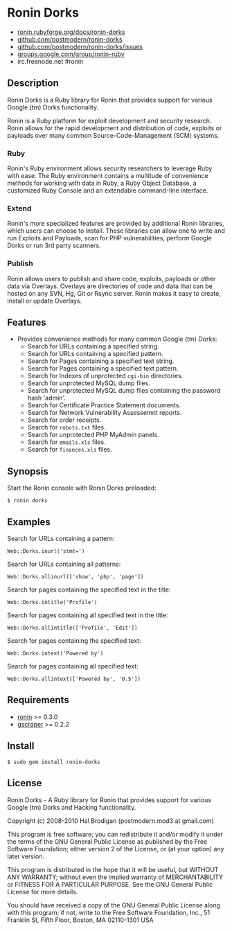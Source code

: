 # Ronin Dorks

* [ronin.rubyforge.org/docs/ronin-dorks](http://ronin.rubyforge.org/docs/ronin-dorks/)
* [github.com/postmodern/ronin-dorks](http://github.com/postmodern/ronin-dorks)
* [github.com/postmodern/ronin-dorks/issues](http://github.com/postmodern/ronin-dorks/issues)
* [groups.google.com/group/ronin-ruby](http://groups.google.com/group/ronin-ruby)
* irc.freenode.net #ronin

## Description

Ronin Dorks is a Ruby library for Ronin that provides support for various
Google (tm) Dorks functionality.

Ronin is a Ruby platform for exploit development and security research.
Ronin allows for the rapid development and distribution of code, exploits
or payloads over many common Source-Code-Management (SCM) systems.

### Ruby

Ronin's Ruby environment allows security researchers to leverage Ruby with
ease. The Ruby environment contains a multitude of convenience methods
for working with data in Ruby, a Ruby Object Database, a customized Ruby
Console and an extendable command-line interface.

### Extend

Ronin's more specialized features are provided by additional Ronin
libraries, which users can choose to install. These libraries can allow
one to write and run Exploits and Payloads, scan for PHP vulnerabilities,
perform Google Dorks  or run 3rd party scanners.

### Publish

Ronin allows users to publish and share code, exploits, payloads or other
data via Overlays. Overlays are directories of code and data that can be
hosted on any SVN, Hg, Git or Rsync server. Ronin makes it easy to create,
install or update Overlays.

## Features

* Provides convenience methods for many common Google (tm) Dorks:
  * Search for URLs containing a specified string.
  * Search for URLs containing a specified pattern.
  * Search for Pages containing a specified text string.
  * Search for Pages containing a specified text pattern.
  * Search for Indexes of unprotected `cgi-bin` directories.
  * Search for unprotected MySQL dump files.
  * Search for unprotected MySQL dump files containing the password hash
    'admin'.
  * Search for Certificate Practice Statement documents.
  * Search for Network Vulnerability Assessemnt reports.
  * Search for order receipts.
  * Search for `robots.txt` files.
  * Search for unprotected PHP MyAdmin panels.
  * Search for `emails.xls` files.
  * Search for `finances.xls` files.

## Synopsis

Start the Ronin console with Ronin Dorks preloaded:

    $ ronin dorks

## Examples

Search for URLs containing a pattern:

    Web::Dorks.inurl('stmt=')

Search for URLs containing all patterns:

    Web::Dorks.allinurl(['show', 'php', 'page'])

Search for pages containing the specified text in the title:

    Web::Dorks.intitle('Profile')

Search for pages containing all specified text in the title:

    Web::Dorks.allintitle(['Profile', 'Edit'])

Search for pages containing the specified text:

    Web::Dorks.intext('Powered by')

Search for pages containing all specified text:

    Web::Dorks.allintext(['Powered by', '0.5'])

## Requirements

* [ronin](http://ronin.rubyforge.org/) >= 0.3.0
* [gscraper](http://gscraper.rubyforge.org/) >= 0.2.2

## Install

    $ sudo gem install ronin-dorks

## License

Ronin Dorks - A Ruby library for Ronin that provides support for various
Google (tm) Dorks and Hacking functionality.

Copyright (c) 2008-2010 Hal Brodigan (postmodern.mod3 at gmail.com)

This program is free software; you can redistribute it and/or modify
it under the terms of the GNU General Public License as published by
the Free Software Foundation; either version 2 of the License, or
(at your option) any later version.

This program is distributed in the hope that it will be useful,
but WITHOUT ANY WARRANTY; without even the implied warranty of
MERCHANTABILITY or FITNESS FOR A PARTICULAR PURPOSE.  See the
GNU General Public License for more details.

You should have received a copy of the GNU General Public License
along with this program; if not, write to the Free Software
Foundation, Inc., 51 Franklin St, Fifth Floor, Boston, MA  02110-1301  USA
